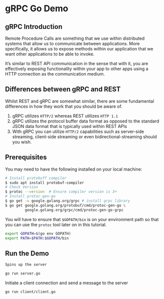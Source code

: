 # gRPC Go Demo

## gRPC Introduction

Remote Procedure Calls are something that we use within distributed systems that allow us to communicate between applications. More specifically, it allows us to expose methods within our application that we want other applications to be able to invoke.

It’s similar to REST API communication in the sense that with it, you are effectively exposing functionality within your app to other apps using a HTTP connection as the communication medium.

## Differences between gRPC and REST

Whilst REST and gRPC are somewhat similar, there are some fundamental differences in how they work that you should be aware of.

1. gRPC utilizes `HTTP/2` whereas REST utilizes `HTTP 1.1`
2. gRPC utilizes the protocol buffer data format as opposed to the standard JSON data format that is typically used within REST APIs
3. With gRPC you can utilize `HTTP/2` capabilities such as server-side streaming, client-side streaming or even bidirectional-streaming should you wish.

## Prerequisites

You may need to have the following installed on your local machine:

```bash
# Install protobuff compiler
$ sudo apt install protobuf-compiler
# Check Version
$ protoc --version  # Ensure compiler version is 3+
# Install protoc-gen-go
$ go get -u google.golang.org/grpc # install grpc library
$ go get google.golang.org/protobuf/cmd/protoc-gen-go \
         google.golang.org/grpc/cmd/protoc-gen-go-grpc
```

You will have to ensure that `$GOPATH/bin` is on your environment path so that you can use the `protoc` tool later on in this tutorial.

```bash
export GOPATH=$(go env GOPATH)
export PATH=$PATH:$GOPATH/bin
```

## Run the Demo

```bash
Spins up the server

go run server.go
```

Initiate a client connection and send a message to the server

```bash
go run client/client.go
```
